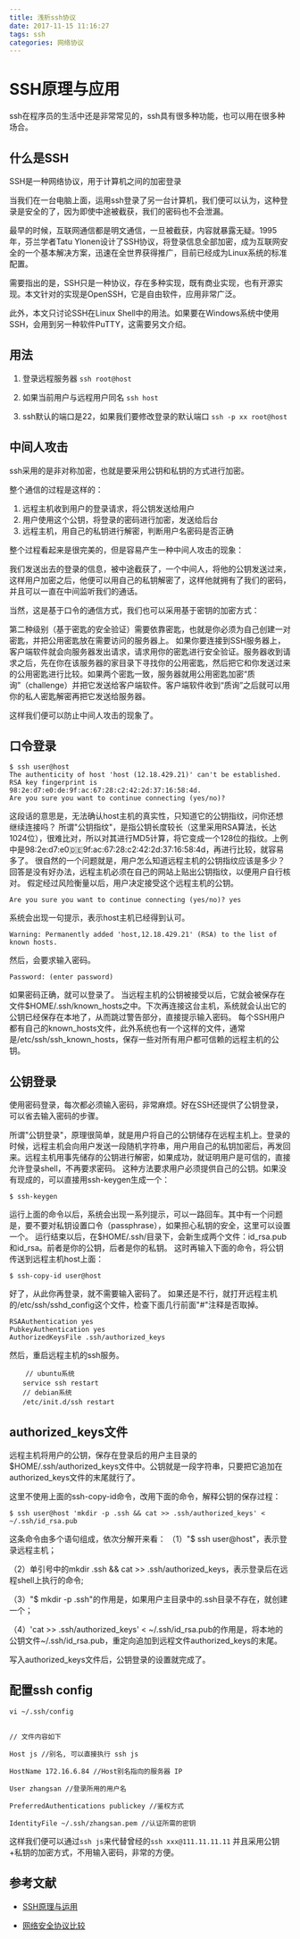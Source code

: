 ```yaml
---
title: 浅析ssh协议
date: 2017-11-15 11:16:27
tags: ssh
categories: 网络协议
---
```


# SSH原理与应用

ssh在程序员的生活中还是非常常见的，ssh具有很多种功能，也可以用在很多种场合。

## 什么是SSH

SSH是一种网络协议，用于计算机之间的加密登录

当我们在一台电脑上面，运用ssh登录了另一台计算机，我们便可以认为，这种登录是安全的了，因为即使中途被截获，我们的密码也不会泄漏。

最早的时候，互联网通信都是明文通信，一旦被截获，内容就暴露无疑。1995年，芬兰学者Tatu Ylonen设计了SSH协议，将登录信息全部加密，成为互联网安全的一个基本解决方案，迅速在全世界获得推广，目前已经成为Linux系统的标准配置。

需要指出的是，SSH只是一种协议，存在多种实现，既有商业实现，也有开源实现。本文针对的实现是OpenSSH，它是自由软件，应用非常广泛。

此外，本文只讨论SSH在Linux Shell中的用法。如果要在Windows系统中使用SSH，会用到另一种软件PuTTY，这需要另文介绍。

## 用法

1. 登录远程服务器
    ``ssh root@host``

2. 如果当前用户与远程用户同名
    ``ssh host``

3. ssh默认的端口是22，如果我们要修改登录的默认端口
    ``ssh -p xx root@host``    

## 中间人攻击

ssh采用的是非对称加密，也就是要采用公钥和私钥的方式进行加密。

整个通信的过程是这样的：
1. 远程主机收到用户的登录请求，将公钥发送给用户
2. 用户使用这个公钥，将登录的密码进行加密，发送给后台
3. 远程主机，用自己的私钥进行解密，判断用户名密码是否正确

整个过程看起来是很完美的，但是容易产生一种中间人攻击的现象：

我们发送出去的登录的信息，被中途截获了，一个中间人，将他的公钥发送过来，这样用户加密之后，他便可以用自己的私钥解密了，这样他就拥有了我们的密码，并且可以一直在中间监听我们的通话。

当然，这是基于口令的通信方式，我们也可以采用基于密钥的加密方式：

第二种级别（基于密匙的安全验证）需要依靠密匙，也就是你必须为自己创建一对密匙，并把公用密匙放在需要访问的服务器上。 如果你要连接到SSH服务器上，客户端软件就会向服务器发出请求，请求用你的密匙进行安全验证。服务器收到请求之后，先在你在该服务器的家目录下寻找你的公用密匙，然后把它和你发送过来的公用密匙进行比较。如果两个密匙一致，服务器就用公用密匙加密“质询”（challenge）并把它发送给客户端软件。客户端软件收到“质询”之后就可以用你的私人密匙解密再把它发送给服务器。

这样我们便可以防止中间人攻击的现象了。


## 口令登录

```
$ ssh user@host
The authenticity of host 'host (12.18.429.21)' can't be established.
RSA key fingerprint is 98:2e:d7:e0:de:9f:ac:67:28:c2:42:2d:37:16:58:4d.
Are you sure you want to continue connecting (yes/no)?
```
这段话的意思是，无法确认host主机的真实性，只知道它的公钥指纹，问你还想继续连接吗？
所谓"公钥指纹"，是指公钥长度较长（这里采用RSA算法，长达1024位），很难比对，所以对其进行MD5计算，将它变成一个128位的指纹。上例中是98:2e:d7:e0:de:9f:ac:67:28:c2:42:2d:37:16:58:4d，再进行比较，就容易多了。
很自然的一个问题就是，用户怎么知道远程主机的公钥指纹应该是多少？回答是没有好办法，远程主机必须在自己的网站上贴出公钥指纹，以便用户自行核对。
假定经过风险衡量以后，用户决定接受这个远程主机的公钥。

```
Are you sure you want to continue connecting (yes/no)? yes
```
系统会出现一句提示，表示host主机已经得到认可。
```
Warning: Permanently added 'host,12.18.429.21' (RSA) to the list of known hosts.
```
然后，会要求输入密码。
```
Password: (enter password)
```
如果密码正确，就可以登录了。
当远程主机的公钥被接受以后，它就会被保存在文件$HOME/.ssh/known_hosts之中。下次再连接这台主机，系统就会认出它的公钥已经保存在本地了，从而跳过警告部分，直接提示输入密码。
每个SSH用户都有自己的known_hosts文件，此外系统也有一个这样的文件，通常是/etc/ssh/ssh_known_hosts，保存一些对所有用户都可信赖的远程主机的公钥。



## 公钥登录

使用密码登录，每次都必须输入密码，非常麻烦。好在SSH还提供了公钥登录，可以省去输入密码的步骤。

所谓"公钥登录"，原理很简单，就是用户将自己的公钥储存在远程主机上。登录的时候，远程主机会向用户发送一段随机字符串，用户用自己的私钥加密后，再发回来。远程主机用事先储存的公钥进行解密，如果成功，就证明用户是可信的，直接允许登录shell，不再要求密码。
这种方法要求用户必须提供自己的公钥。如果没有现成的，可以直接用ssh-keygen生成一个：

```
$ ssh-keygen
```

运行上面的命令以后，系统会出现一系列提示，可以一路回车。其中有一个问题是，要不要对私钥设置口令（passphrase），如果担心私钥的安全，这里可以设置一个。
运行结束以后，在$HOME/.ssh/目录下，会新生成两个文件：id_rsa.pub和id_rsa。前者是你的公钥，后者是你的私钥。
这时再输入下面的命令，将公钥传送到远程主机host上面：

```
$ ssh-copy-id user@host
```

好了，从此你再登录，就不需要输入密码了。
如果还是不行，就打开远程主机的/etc/ssh/sshd_config这个文件，检查下面几行前面"#"注释是否取掉。

```
RSAAuthentication yes
PubkeyAuthentication yes
AuthorizedKeysFile .ssh/authorized_keys
```

然后，重启远程主机的ssh服务。

```
    // ubuntu系统
　　service ssh restart
　　// debian系统
　　/etc/init.d/ssh restart
```

## authorized_keys文件

远程主机将用户的公钥，保存在登录后的用户主目录的$HOME/.ssh/authorized_keys文件中。公钥就是一段字符串，只要把它追加在authorized_keys文件的末尾就行了。

这里不使用上面的ssh-copy-id命令，改用下面的命令，解释公钥的保存过程：

```
$ ssh user@host 'mkdir -p .ssh && cat >> .ssh/authorized_keys' < ~/.ssh/id_rsa.pub
```

这条命令由多个语句组成，依次分解开来看：
（1）"$ ssh user@host"，表示登录远程主机；

（2）单引号中的mkdir .ssh && cat >> .ssh/authorized_keys，表示登录后在远程shell上执行的命令;

（3）"$ mkdir -p .ssh"的作用是，如果用户主目录中的.ssh目录不存在，就创建一个；

（4）'cat >> .ssh/authorized_keys' < ~/.ssh/id_rsa.pub的作用是，将本地的公钥文件~/.ssh/id_rsa.pub，重定向追加到远程文件authorized_keys的末尾。

写入authorized_keys文件后，公钥登录的设置就完成了。

## 配置ssh config

```
vi ~/.ssh/config


// 文件内容如下

Host js //别名, 可以直接执行 ssh js

HostName 172.16.6.84 //Host别名指向的服务器 IP

User zhangsan //登录所用的用户名

PreferredAuthentications publickey //鉴权方式

IdentityFile ~/.ssh/zhangsan.pem //认证所需的密钥
```
这样我们便可以通过``ssh js``来代替曾经的``ssh xxx@111.11.11.11``
并且采用公钥+私钥的加密方式，不用输入密码，非常的方便。


## 参考文献

- [SSH原理与运用](http://www.ruanyifeng.com/blog/2011/12/ssh_remote_login.html)

- [网络安全协议比较](http://blog.csdn.net/shizhixin/article/details/42459265)

